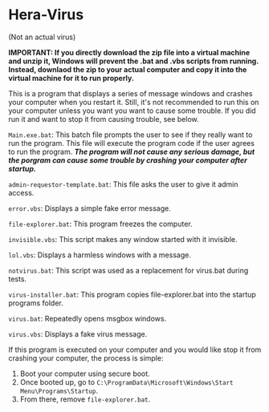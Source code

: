 # Hera-Virus
(Not an actual virus)

**IMPORTANT: If you directly download the zip file into a virtual machine and unzip it, Windows will prevent the .bat and .vbs scripts from running. Instead, downlaod the zip to your actual computer and copy it into the virtual machine for it to run properly.**

This is a program that displays a series of message windows and crashes your computer when you restart it. Still, it's not recommended to run this on your computer unless you want you want to cause some trouble. If you did run it and want to stop it from causing trouble, see below.

``Main.exe.bat``: This batch file prompts the user to see if they really want to run the program. This file will execute the program code if the user agrees to run the program. ***The program will not cause any serious damage, but the porgram can cause some trouble by crashing your computer after startup.***

``admin-requestor-template.bat``: This file asks the user to give it admin access.

``error.vbs``: Displays a simple fake error message.

``file-explorer.bat``: This program freezes the computer.

``invisible.vbs``: This script makes any window started with it invisible.

``lol.vbs``: Displays a harmless windows with a message.

``notvirus.bat``: This script was used as a replacement for virus.bat during tests.

``virus-installer.bat``: This program copies file-explorer.bat into the startup programs folder.

``virus.bat``: Repeatedly opens msgbox windows.

``virus.vbs``: Displays a fake virus message.


If this program is executed on your computer and you would like stop it from crashing your computer, the process is simple:
1. Boot your computer using secure boot.
2. Once booted up, go to ``C:\ProgramData\Microsoft\Windows\Start Menu\Programs\Startup``.
3. From there, remove ``file-explorer.bat``.
